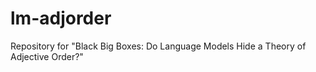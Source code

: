 # lm-adjorder
Repository for "Black Big Boxes: Do Language Models Hide a Theory of Adjective Order?"
